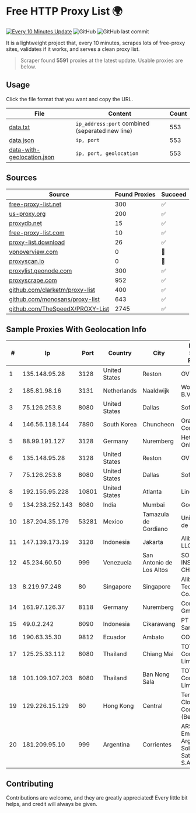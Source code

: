 
# Free HTTP Proxy List 🌍

[![Every 10 Minutes Update](https://github.com/mertguvencli/http-proxy-list/actions/workflows/main.yml/badge.svg?branch=main)](https://github.com/mertguvencli/http-proxy-list/actions/workflows/main.yml)
![GitHub](https://img.shields.io/github/license/mertguvencli/http-proxy-list)
![GitHub last commit](https://img.shields.io/github/last-commit/mertguvencli/http-proxy-list)

It is a lightweight project that, every 10 minutes, scrapes lots of free-proxy sites, validates if it works, and serves a clean proxy list.


> Scraper found **5591** proxies at the latest update. Usable proxies are below.

## Usage

Click the file format that you want and copy the URL.


|File|Content|Count|
|----|-------|-----|
|[data.txt](https://raw.githubusercontent.com/mertguvencli/http-proxy-list/main/proxy-list/data.txt)|`ip_address:port` combined (seperated new line)|553|
|[data.json](https://raw.githubusercontent.com/mertguvencli/http-proxy-list/main/proxy-list/data.json)|`ip, port`|553|
|[data-with-geolocation.json](https://raw.githubusercontent.com/mertguvencli/http-proxy-list/main/proxy-list/data-with-geolocation.json)|`ip, port, geolocation`|553|

## Sources

|Source|Found Proxies|Succeed|
|------|-------------|-------|
|[free-proxy-list.net](https://free-proxy-list.net)|300|✅|
|[us-proxy.org](https://www.us-proxy.org)|200|✅|
|[proxydb.net](http://proxydb.net)|15|✅|
|[free-proxy-list.com](https://free-proxy-list.com/?page=&port=&type%5B%5D=http&type%5B%5D=https&up_time=0&search=Search)|10|✅|
|[proxy-list.download](https://www.proxy-list.download/HTTP)|26|✅|
|[vpnoverview.com](https://vpnoverview.com/privacy/anonymous-browsing/free-proxy-servers)|0|🚫|
|[proxyscan.io](https://www.proxyscan.io)|0|🚫|
|[proxylist.geonode.com](https://proxylist.geonode.com/api/proxy-list?limit=300&page=1&sort_by=lastChecked&sort_type=desc&protocols=http,https)|300|✅|
|[proxyscrape.com](https://api.proxyscrape.com/v2/?request=displayproxies&protocol=http&timeout=10000&country=all&ssl=all&anonymity=all)|952|✅|
|[github.com/clarketm/proxy-list](https://raw.githubusercontent.com/clarketm/proxy-list/master/proxy-list-raw.txt)|400|✅|
|[github.com/monosans/proxy-list](https://raw.githubusercontent.com/monosans/proxy-list/main/proxies/http.txt)|643|✅|
|[github.com/TheSpeedX/PROXY-List](https://raw.githubusercontent.com/TheSpeedX/PROXY-List/master/http.txt)|2745|✅|


## Sample Proxies With Geolocation Info

|#|Ip|Port|Country|City|Internet Service Provider|
|-|--|----|-------|----|-------------------------|
|1|135.148.95.28|3128|United States|Reston|OVH SAS|
|2|185.81.98.16|3131|Netherlands|Naaldwijk|WorldStream B.V.|
|3|75.126.253.8|8080|United States|Dallas|SoftLayer|
|4|146.56.118.144|7890|South Korea|Chuncheon|Oracle Corporation|
|5|88.99.191.127|3128|Germany|Nuremberg|Hetzner Online GmbH|
|6|135.148.95.28|3128|United States|Reston|OVH SAS|
|7|75.126.253.8|8080|United States|Dallas|SoftLayer|
|8|192.155.95.228|10801|United States|Atlanta|Linode, LLC|
|9|134.238.252.143|8080|India|Mumbai|Google LLC|
|10|187.204.35.179|53281|Mexico|Tamazula de Gordiano|Uninet S.A. de C.V.|
|11|147.139.173.19|3128|Indonesia|Jakarta|Alibaba.com LLC|
|12|45.234.60.50|999|Venezuela|San Antonio de Los Altos|SOLUCIONES INSTALRED CH&C C.A.|
|13|8.219.97.248|80|Singapore|Singapore|Alibaba (US) Technology Co., Ltd.|
|14|161.97.126.37|8118|Germany|Nuremberg|Contabo GmbH|
|15|49.0.2.242|8090|Indonesia|Cikarawang|PT Usaha Adi Sanggoro|
|16|190.63.35.30|9812|Ecuador|Ambato|CONECEL|
|17|125.25.33.112|8080|Thailand|Chiang Mai|TOT Public Company Limited|
|18|101.109.107.203|8080|Thailand|Ban Nong Sala|TOT Public Company Limited|
|19|129.226.15.129|80|Hong Kong|Central|Tencent Cloud Computing (Beijing) Co|
|20|181.209.95.10|999|Argentina|Corrientes|ARSAT - Empresa Argentina de Soluciones Satelitales S.A|



## Contributing

Contributions are welcome, and they are greatly appreciated! Every
little bit helps, and credit will always be given.

